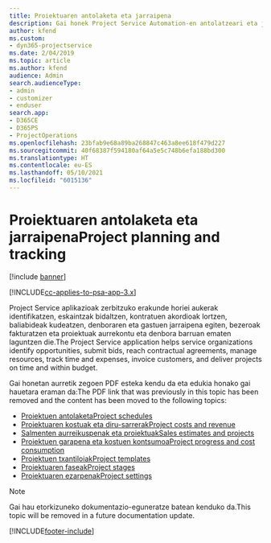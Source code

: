 ```yaml
---
title: Proiektuaren antolaketa eta jarraipena
description: Gai honek Project Service Automation-en antolatzeari eta jarraipena egiteari buruzko informazioa lortzeko esteka eskaintzen du.
author: kfend
ms.custom:
- dyn365-projectservice
ms.date: 2/04/2019
ms.topic: article
ms.author: kfend
audience: Admin
search.audienceType:
- admin
- customizer
- enduser
search.app:
- D365CE
- D365PS
- ProjectOperations
ms.openlocfilehash: 23bfab9e68a89ba268847c463a8ee618f479d227
ms.sourcegitcommit: 40f68387f594180af64a5e5c748b6efa188bd300
ms.translationtype: HT
ms.contentlocale: eu-ES
ms.lasthandoff: 05/10/2021
ms.locfileid: "6015136"
---
```

# <a name="project-planning-and-tracking"></a><span data-ttu-id="01ae2-103">Proiektuaren antolaketa eta jarraipena</span><span class="sxs-lookup"><span data-stu-id="01ae2-103">Project planning and tracking</span></span>

[!include [banner](../../includes/psa-now-project-operations.md)]

[!INCLUDE[cc-applies-to-psa-app-3.x](../../includes/cc-applies-to-psa-app-3x.md)]

<span data-ttu-id="01ae2-104">Project Service aplikazioak zerbitzuko erakunde horiei aukerak identifikatzen, eskaintzak bidaltzen, kontratuen akordioak lortzen, baliabideak kudeatzen, denboraren eta gastuen jarraipena egiten, bezeroak fakturatzen eta proiektuak aurrekontu eta denbora barruan ematen laguntzen die.</span><span class="sxs-lookup"><span data-stu-id="01ae2-104">The Project Service application helps service organizations identify opportunities, submit bids, reach contractual agreements, manage resources, track time and expenses, invoice customers, and deliver projects on time and within budget.</span></span> 

<span data-ttu-id="01ae2-105">Gai honetan aurretik zegoen PDF esteka kendu da eta edukia honako gai hauetara eraman da:</span><span class="sxs-lookup"><span data-stu-id="01ae2-105">The PDF link that was previously in this topic has been removed and the content has been moved to the following topics:</span></span>

- [<span data-ttu-id="01ae2-106">Proiektuen antolaketa</span><span class="sxs-lookup"><span data-stu-id="01ae2-106">Project schedules</span></span>](../project-creating.md)
- [<span data-ttu-id="01ae2-107">Proiektuaren kostuak eta diru-sarrerak</span><span class="sxs-lookup"><span data-stu-id="01ae2-107">Project costs and revenue</span></span>](../project-estimating.md)
- [<span data-ttu-id="01ae2-108">Salmenten aurreikuspenak eta proiektuak</span><span class="sxs-lookup"><span data-stu-id="01ae2-108">Sales estimates and projects</span></span>](../project-leveraging.md)
- [<span data-ttu-id="01ae2-109">Proiektuen garapena eta kostuen kontsumoa</span><span class="sxs-lookup"><span data-stu-id="01ae2-109">Project progress and cost consumption</span></span>](../project-tracking.md)
- [<span data-ttu-id="01ae2-110">Proiektuen txantiloiak</span><span class="sxs-lookup"><span data-stu-id="01ae2-110">Project templates</span></span>](../project-templates.md)
- [<span data-ttu-id="01ae2-111">Proiektuaren faseak</span><span class="sxs-lookup"><span data-stu-id="01ae2-111">Project stages</span></span>](../project-stages.md)
- [<span data-ttu-id="01ae2-112">Proiektuaren ezarpenak</span><span class="sxs-lookup"><span data-stu-id="01ae2-112">Project settings</span></span>](../project-settings.md)

> [!NOTE]
> <span data-ttu-id="01ae2-113">Gai hau etorkizuneko dokumentazio-eguneratze batean kenduko da.</span><span class="sxs-lookup"><span data-stu-id="01ae2-113">This topic will be removed in a future documentation update.</span></span> 


[!INCLUDE[footer-include](../../includes/footer-banner.md)]